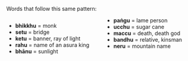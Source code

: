Words that follow this same pattern:

<div style="column-count:2;">

- **bhikkhu** = monk
- **setu** = bridge  
- **ketu** = banner, ray of light
- **rahu** = name of an asura king
- **bhānu** = sunlight
- **paṅgu** = lame person
- **ucchu** = sugar cane
- **maccu** = death, death god
- **bandhu** = relative, kinsman
- **neru** = mountain name

</div>